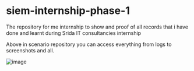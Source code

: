 # siem-internship-phase-1
The repository for me internship to show and proof of all records that i have done and learnt during Srida IT consultancies internship

Above in scenario repository you can access everything from logs to screenshots and all.

![image](https://github.com/user-attachments/assets/ef242ca3-7d5b-4c77-8158-744687c28155)
